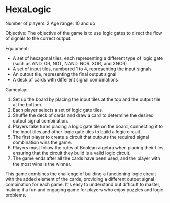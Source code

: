 # HexaLogic

Number of players: 2 Age range: 10 and up

Objective: The objective of the game is to use logic gates to direct the flow of signals to the correct output.

Equipment:

- A set of hexagonal tiles, each representing a different type of logic gate (such as AND, OR, NOT, NAND, NOR, XOR, and XNOR)
- A set of input tiles, numbered 1 to 4, representing the input signals
- An output tile, representing the final output signal
- A deck of cards with different signal combinations

Gameplay:

1.  Set up the board by placing the input tiles at the top and the output tile at the bottom.
2.  Each player selects a set of logic gate tiles.
3.  Shuffle the deck of cards and draw a card to determine the desired output signal combination.
4.  Players take turns placing a logic gate tile on the board, connecting it to the input tiles and other logic gate tiles to build a logic circuit.
5.  The first player to create a circuit that outputs the required signal combination wins the game.
6.  Players must follow the rules of Boolean algebra when placing their tiles, ensuring that the circuit they build is a valid logic circuit.
7.  The game ends after all the cards have been used, and the player with the most wins is the winner.

This game combines the challenge of building a functioning logic circuit with the added element of the cards, providing a different output signal combination for each game. It's easy to understand but difficult to master, making it a fun and engaging game for players who enjoy puzzles and logic problems.